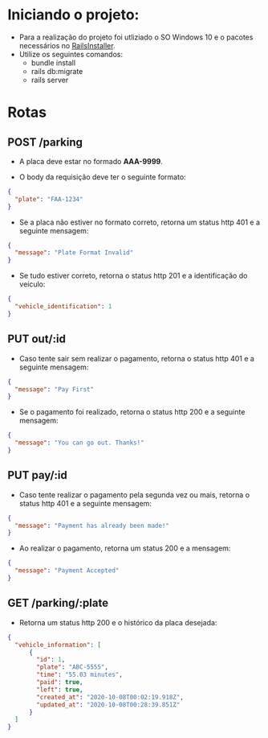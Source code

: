 # Iniciando o projeto:
- Para a realização do projeto foi utliziado o SO Windows 10 e o pacotes necessários no [RailsInstaller](http://railsinstaller.org/pt-BR).
- Utilize os seguintes comandos:
  - bundle install
  - rails db:migrate
  - rails server

# Rotas
## POST /parking
- A placa deve estar no formado **AAA-9999**.

- O body da requisição deve ter o seguinte formato:
```json
{
  "plate": "FAA-1234"
}
```

- Se a placa não estiver no formato correto, retorna um status http 401 e a seguinte mensagem:
```json
{
  "message": "Plate Format Invalid"
}
```

- Se tudo estiver correto, retorna o status http 201 e a identificação do veículo:
```json
{
  "vehicle_identification": 1
}
```

## PUT out/:id

- Caso tente sair sem realizar o pagamento, retorna o status http 401 e a seguinte mensagem:
```json
{
  "message": "Pay First"
}
```

- Se o pagamento foi realizado, retorna o status http 200 e a seguinte mensagem:
```json
{
  "message": "You can go out. Thanks!"
}
```

## PUT pay/:id

- Caso tente realizar o pagamento pela segunda vez ou mais, retorna o status http 401 e a seguinte mensagem:
```json
{
  "message": "Payment has already been made!"
}
```

- Ao realizar o pagamento, retorna um status 200 e a mensagem:
```json
{
  "message": "Payment Accepted"
}
```

## GET /parking/:plate

- Retorna um status http 200 e o histórico da placa desejada:
```json
{
  "vehicle_information": [
      {
        "id": 1,
        "plate": "ABC-5555",
        "time": "55.03 minutes",
        "paid": true,
        "left": true,
        "created_at": "2020-10-08T00:02:19.918Z",
        "updated_at": "2020-10-08T00:28:39.851Z"
      }
  ]
}
```
